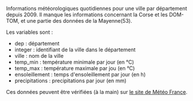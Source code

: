 Informations météorologiques quotidiennes pour une ville par département depuis 2009. Il manque les informations concernant la Corse et les DOM-TOM, et une partie des données de la Mayenne(53).

Les variables sont :
* dep : département
* integer : identifiant de la ville dans le département
* ville : nom de la ville
* temp_min : température minimale par jour (en °C)
* temp_max : température maximale par jou (en °C)
* ensoleillement : temps d'ensoleillement par jour (en h)
* precipitations : precipitations par jour (en mm)

Ces données peuvent être vérifiées (à la main) sur [le site de Météo France](http://www.meteofrance.com/climat/meteo-date-passee).
